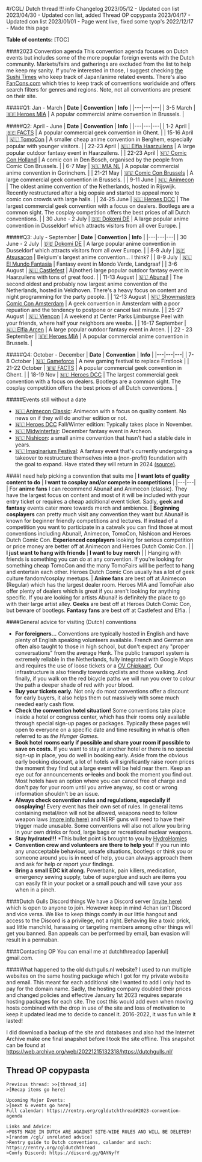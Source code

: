 #/CGL/ Dutch thread
!!! info Changelog
    2023/05/12 - Updated con list
    2023/04/30 - Updated con list, added Thread OP copypasta
    2023/04/17 - Updated con list
    2023/01/01 - Page went live, fixed some tyop's
    2022/12/17 - Made this page

**Table of contents:**
[TOC]

####2023 Convention agenda
This convention agenda focuses on Dutch events but includes some of the more popular foreign events with the Dutch community. Markets/fairs and gatherings are excluded from the list to help me keep my sanity. If you're interested in those, I suggest checking [the Sushi Times](https://www.thesushitimes.com/japanse-evenementen/) who keep track of Japan/anime related events. There's also [FanCons.com](https://fancons.com/events/schedule.php?type=all&loc=eu) which tries to keep track of conventions worldwide and offers search filters for genres and regions. Note, not all conventions are present on their site.

#####Q1: Jan - March
| **Date** | **Convention** | **Info** |
|---|---|---|
| 3-5 March | [🇧🇪 Heroes MIA](https://www.madeinasia.be/nl/)  | A popular commercial anime convention in Brussels. |

#####Q2: April - June
| **Date** | **Convention** | **Info** |
|---|---|---|
| 1-2 April | [🇧🇪 FACTS](https://facts.be)  | A popular commercial geek convention in Ghent. |
| 15-16 April | [🇳🇱 TomoCon](https://tomocon.nl)  | A smaller cheap anime convention in Berghem, especially popular with younger visitors. |
| 22-23 April | [🇳🇱 Elfia Haarzuilens](https://www.elfia.com/en/haarzuilens/)  | A large popular outdoor fantasy event in Haarzuilens. |
| 22-23 April | [🇳🇱 Comic Con Holland](https://comicconholland.nl/)  | A comic con in Den Bosch, organised by the people from Comic Con Brussels. |
| 6-7 May | [🇳🇱 MIA NL](https://www.made-in-asia.nl/nl/)  | A popular commercial anime convention in Gorinchem. |
| 21-21 May | [🇧🇪 Comic Con Brussels](https://comicconbrussels.com/en/homepage-en/)  | A large commercial geek convention in Brussels. |
| 9-11 June | [🇳🇱 Animecon](https://animecon.nl/)  | The oldest anime convention of the Netherlands, hosted in Rijswijk. Recently restructured after a big oopsie and started to appeal more to comic con crowds with large halls. |
| 24-25 June | [🇳🇱 Heroes DCC](https://dutchcomiccon.com/)  | The largest commercial geek convention with a focus on dealers. Bootlegs are a common sight. The cosplay competition offers the best prices of all Dutch conventions. |
| 30 June - 2 July | [🇩🇪 Dokomi DE](https://www.dokomi.de/en)  | A large popular anime convention in Dusseldorf which attracts visitors from all over Europe. |

#####Q3: July - September
| **Date** | **Convention** | **Info** |
|---|---|---|
| 30 June - 2 July | [🇩🇪 Dokomi DE](https://www.dokomi.de/en)  | A large popular anime convention in Dusseldorf which attracts visitors from all over Europe. |
| 8-9 July | [🇧🇪 Atsusacon](https://www.atsusacon.be)  | Belgium's largest anime convention... I think? |
| 8-9 July | [🇳🇱 El Mundo Fantasia](https://twilight-fantasy-productions.nl/twilight-evenementen/elmundofantasia2023/)  | Fantasy event in Mondo Verde, Landgraaf |
| 3-6 August | [🇳🇱 Castlefest](https://castlefest.nl/nl)  | A(nother) large popular outdoor fantasy event in Haarzuilens with tons of great food. |
| 11-13 August | [🇳🇱 Abunai!](https://abunaicon.nl/)  | The second oldest and probably now largest anime convention of the Netherlands, hosted in Veldhoven. There's a heavy focus on content and night programming for the party people. |
| 12-13 August | [🇳🇱 Showmasters Comic Con Amsterdam](https://www.comiccon-europe.com/amsterdam/index.php/en/)  | A geek convention in Amsterdam with a poor repuation and the tendency to postpone or cancel last minute. |
| 25-27 August | [🇳🇱 Viencon](https://viencon.nl/)  | A weekend at Center Parks Limburgse Peel with your friends, where half your neighbors are weebs. |
| 16-17 September | [🇳🇱 Elfia Arcen](https://www.elfia.com/en/arcen/)  | A large popular outdoor fantasy event in Arcen. |
| 22 - 23 September | [🇧🇪 Heroes MIA](https://www.madeinasia.be/nl/)  | A popular commercial anime convention in Brussels. |

#####Q4: October - December
| **Date** | **Convention** | **Info** |
|---|---|---|
| 7-8 October | [🇳🇱 Gameforce](https://nl.gameforce.gg/) | A new gaming festival to replace Firstlook |
| 21-22 October | [🇧🇪 FACTS](https://facts.be)  | A popular commercial geek convention in Ghent. |
| 18-19 Nov | [🇳🇱 Heroes DCC](https://dutchcomiccon.com/)  | The largest commercial geek convention with a focus on dealers. Bootlegs are a common sight. The cosplay competition offers the best prices of all Dutch conventions. |

#####Events still without a date
- [🇳🇱 Animecon Classic](https://animecon.nl/classic/nl/): Animecon with a focus on quality content. No news on if they will do another edition or not.
- [🇳🇱 Heroes DCC](https://dutchcomiccon.com/) Fall/Winter edition: Typically takes place in November.
- [🇳🇱 Midwinterfair](https://www.archeon.nl/agenda/midwinter-fair.html): December fantasy event in Archeon.
- [🇳🇱 Nishicon](https://www.nishicon.nl/): a small anime convention that hasn't had a stable date in years.
- [🇳🇱 Imaginarium Festival](https://www.imaginarium-festival.nl/): A fantasy event that's currently undergoing a takeover to restructure themselves into a (non-profit) foundation with the goal to expand. Have stated they will return in 2024 [(source)](https://www.imaginarium-festival.nl/nieuws/52).

####I need help picking a convention that suits me
| **I want lots of quality content to do** | **I want to cosplay and/or compete in competitions** |
|---|---|
| For **anime fans** I can recommend Abunai! and Animecon (classic). They have the largest focus on content and most of it will be included with your entry ticket or requires a cheap additional event ticket. Sadly, **geek and fantasy** events cater more towards merch and ambience. | **Beginning cosplayers** can pretty much visit any convention they want but Abunai! is known for beginner friendly competitions and lectures. If instead of a competition you want to participate in a catwalk you can find those at most conventions including Abunai!, Animecon, TomoCon, Nishicon and Heroes Dutch Comic Con. **Experienced cosplayers** looking for serious competition or price money are better off at Animecon and Heroes Dutch Comic Con. |
| **I just want to hang with friends** | **I want to buy merch** |
| Hanging with friends is something you can do at any convention. If you're looking for something cheap TomoCon and the many TomoFairs will be perfect to hang and entertain each other. Heroes Dutch Comic Con usually has a lot of geek culture fandom/cosplay meetups. | **Anime fans** are best off at Animecon (Regular) which has the largest dealer room. Heroes MIA and TomoFair also offer plenty of dealers which is great if you aren't looking for anything specific. If you are looking for artists Abunai! is definitely the place to go with their large artist alley. **Geeks** are best off at Heroes Dutch Comic Con, but beware of bootlegs.  **Fantasy fans** are best off at Castlefest and Elfia. |

####General advice for visiting (Dutch) conventions
- **For foreigners...** Conventions are typically hosted in English and have plenty of English speaking volunteers available. French and German are often also taught to those in high school, but don't expect any "proper conversations" from the average Henk. The public transport system is extremely reliable in the Netherlands, fully integrated with Google Maps and requires the use of loose tickets or a [OV Chipkaart](https://www.ov-chipkaart.nl/everything-about-travelling/different-types-of-passenger/tourists.htm). Our infrastructure is also friendly towards cyclists and those walking. And finally, if you walk on the red bicycle paths we will run you over to colour the path a deeper shade of red with your blood.
- **Buy your tickets early.** Not only do most conventions offer a discount for early buyers, it also helps them out massively with some much needed early cash flow.
- **Check the convention hotel situation!** Some conventions take place inside a hotel or congress center, which has their rooms only available through special sign-up pages or packages. Typically these pages will open to everyone on a specific date and time resulting in what is often referred to as *the Hunger Games*.
- **Book hotel rooms early if possible and share your room if possible to save on costs.** If you want to stay at another hotel or there is no special sign-up in place, you do well in booking early. Aside from the obvious early booking discount, a lot of hotels will significantly raise room prices the moment they find out a large event will be held near them. Keep an eye out for announcements ~~or leaks~~ and book the moment you find out. Most hotels have an option where you can cancel free of charge and don't pay for your room until you arrive anyway, so cost or wrong information shouldn't be an issue.
- **Always check convention rules and regulations, especially if cosplaying!** Every event has their own set of rules. In general items containing metal/iron will not be allowed, weapons need to follow weapon laws [(more info here)](https://www.vraaghetdepolitie.nl/wapens/nepwapens) and NERF guns will need to have their trigger made unusable. Some conventions will also not allow you bring in your own drinks or food, large bags or recreational nuclear weapons.
- **Stay hydrated!!!** *This bullet point is brought to you by [HydroHomies](https://www.reddit.com/r/HydroHomies/)
- **Convention crew and volunteers are there to help you!** If you run into any unacceptable behaviour, unsafe situations, bootlegs or think you or someone around you is in need of help, you can always approach them and ask for help or report your findings.
- **Bring a small EDC kit along.** Powerbank, pain killers, medication, emergency sewing supply, tube of superglue and such are items you can easily fit in your pocket or a small pouch and will save your ass when in a pinch.

####Dutch Gulls Discord things
We have a Discord server [(invite here)](https://discord.gg/QAYNyfY) which is open to anyone to join. However keep in mind 4chan isn't Discord and vice versa. We like to keep things comfy in our little hangout and access to the Discord is a privilege, not a right. Behaving like a toxic prick, sad little manchild, harassing or targeting members among other things will get you banned. Ban appeals can be performed by email, ban evasion will result in a permaban.

####Contacting OP
You can email me at dutchthreadop \[apenlul\] gmail.com.

####What happened to the old duthgulls.nl website?
I used to run multiple websites on the same hosting package which I got for my private website and email. This meant for each additional site I wanted to add I only had to pay for the domain name. Sadly, the hosting company doubled their prices and changed policies and effective January 1st 2023 requires separate hosting packages for each site. The cost this would add even when moving hosts combined with the drop in use of the site and loss of motivation to keep it updated lead me to decide to cancel it. 2016-2022, it was fun while it lasted!

I did download a backup of the site and databases and also had the Internet Archive make one final snapshot before I took the site offline. This snapshot can be found at https://web.archive.org/web/20221215132318/https://dutchgulls.nl/

## Thread OP copypasta
```
Previous thread: >>[thread_id]
>[Recap items go here]

Upcoming Major Events:
>[next 6 events go here]
Full calendar: https://rentry.org/cgldutchthread#2023-convention-agenda

Links and Advice:
>POSTS MADE IN DUTCH ARE AGAINST SITE-WIDE RULES AND WILL BE DELETED!
>[random /cgl/ unrelated advice]
>Rentry guide to Dutch conventions, calander and such: https://rentry.org/cgldutchthread
>Comfy Discord: https://discord.gg/QAYNyfY
```